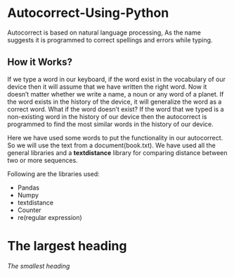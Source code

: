 # **Autocorrect-Using-Python**
Autocorrect is based on natural language processing, As the name suggests it is programmed to correct spellings and errors while typing.


## **How it Works?**
If we type a word in our keyboard, if the word exist in the vocabulary of our device then it will assume that we have written the right word. Now it doesn’t matter whether we write a name, a noun or any word of a planet.
If the word exists in the history of the device, it will generalize the word as a correct word. What if the word doesn’t exist? If the word that we typed is a non-existing word in the history of our device then the autocorrect is programmed to find the most similar words in the history of our device.

Here we have used some words to put the functionality in our autocorrect. So we will use the text from a document(book.txt). 
We have used all the general libraries and a **textdistance** library for comparing distance between two or more sequences.

Following are the libraries used:
- Pandas
- Numpy
- textdistance
- Counter
- re(regular expression)

# The largest heading

###### The smallest heading
